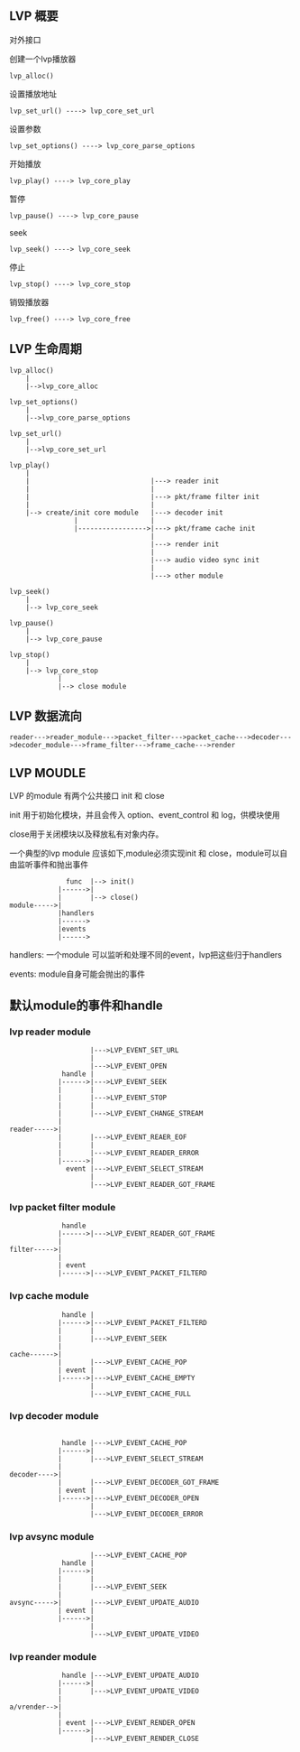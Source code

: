 ## LVP 概要


对外接口 

创建一个lvp播放器                                                                  
```
lvp_alloc()
```


设置播放地址

```
lvp_set_url() ----> lvp_core_set_url
```


设置参数
```
lvp_set_options() ----> lvp_core_parse_options
```


开始播放
```
lvp_play() ----> lvp_core_play 
```


暂停
```
lvp_pause() ----> lvp_core_pause
```


seek
```
lvp_seek() ----> lvp_core_seek
```


停止
```
lvp_stop() ----> lvp_core_stop
```


销毁播放器
```
lvp_free() ----> lvp_core_free
```


## LVP 生命周期
```code
lvp_alloc()                                
    |                                      
    |-->lvp_core_alloc                     

lvp_set_options()                          
    |                                      
    |-->lvp_core_parse_options             

lvp_set_url()                              
    |                                      
    |-->lvp_core_set_url                   

lvp_play()                                 
    |                                      
    |                              |---> reader init
    |                              |
    |                              |---> pkt/frame filter init
    |                              |
    |--> create/init core module   |---> decoder init
                |                  |
                |----------------->|---> pkt/frame cache init
                                   |
                                   |---> render init
                                   |
                                   |---> audio video sync init
                                   |
                                   |---> other module

lvp_seek()
    |
    |--> lvp_core_seek

lvp_pause()
    |
    |--> lvp_core_pause

lvp_stop()
    |
    |--> lvp_core_stop
            |
            |--> close module
```

## LVP 数据流向

```
reader--->reader_module--->packet_filter--->packet_cache--->decoder--->decoder_module--->frame_filter--->frame_cache--->render
```

## LVP MOUDLE

LVP 的module 有两个公共接口 init 和 close 

init 用于初始化模块，并且会传入 option、event_control 和 log，供模块使用

close用于关闭模块以及释放私有对象内存。

一个典型的lvp module 应该如下,module必须实现init 和 close，module可以自由监听事件和抛出事件

```
              func  |--> init()
            |------>|
            |       |--> close()
module----->|
            |handlers 
            |------>
            |events
            |------>
```
handlers: 一个module 可以监听和处理不同的event，lvp把这些归于handlers

events: module自身可能会抛出的事件


## 默认module的事件和handle

### lvp reader module 

```
                    |--->LVP_EVENT_SET_URL
                    |
                    |--->LVP_EVENT_OPEN
             handle |
            |------>|--->LVP_EVENT_SEEK
            |       |
            |       |--->LVP_EVENT_STOP
            |       |
            |       |--->LVP_EVENT_CHANGE_STREAM
            |
reader----->|
            |       |--->LVP_EVENT_REAER_EOF
            |       |
            |       |--->LVP_EVENT_READER_ERROR
            |------>|
              event |--->LVP_EVENT_SELECT_STREAM
                    |
                    |--->LVP_EVENT_READER_GOT_FRAME
```

### lvp packet filter module
```
             handle 
            |------>|--->LVP_EVENT_READER_GOT_FRAME
            |       
filter----->|       
            |       
            | event      
            |------>|--->LVP_EVENT_PACKET_FILTERD
```

### lvp cache module
```
             handle |
            |------>|--->LVP_EVENT_PACKET_FILTERD
            |       |
            |       |--->LVP_EVENT_SEEK
            |       
cache------>|
            |       |--->LVP_EVENT_CACHE_POP
            | event |
            |------>|--->LVP_EVENT_CACHE_EMPTY
                    |
                    |--->LVP_EVENT_CACHE_FULL
```

### lvp decoder module
```

             handle |--->LVP_EVENT_CACHE_POP
            |------>|
            |       |--->LVP_EVENT_SELECT_STREAM
            |       
decoder---->|
            |       |--->LVP_EVENT_DECODER_GOT_FRAME
            | event |
            |------>|--->LVP_EVENT_DECODER_OPEN
                    |
                    |--->LVP_EVENT_DECODER_ERROR
```

### lvp avsync module
```
                    |--->LVP_EVENT_CACHE_POP
             handle |
            |------>|
            |       |
            |       |--->LVP_EVENT_SEEK
            |       
avsync----->|       |--->LVP_EVENT_UPDATE_AUDIO
            | event |
            |------>|
                    |
                    |--->LVP_EVENT_UPDATE_VIDEO
```
### lvp reander module
```
             handle |--->LVP_EVENT_UPDATE_AUDIO
            |------>|
            |       |--->LVP_EVENT_UPDATE_VIDEO
            |       
a/vrender-->|
            |       
            | event |--->LVP_EVENT_RENDER_OPEN
            |------>|
                    |--->LVP_EVENT_RENDER_CLOSE
```